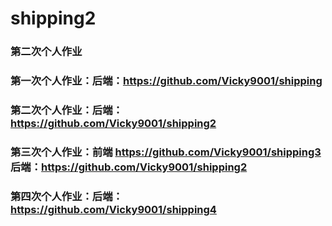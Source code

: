 # shipping2
### 第二次个人作业
### 第一次个人作业：后端：https://github.com/Vicky9001/shipping
### 第二次个人作业：后端：https://github.com/Vicky9001/shipping2
### 第三次个人作业：前端 https://github.com/Vicky9001/shipping3  后端：https://github.com/Vicky9001/shipping2
### 第四次个人作业：后端：https://github.com/Vicky9001/shipping4
